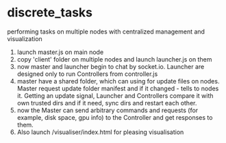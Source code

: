 # discrete_tasks
performing tasks on multiple nodes with centralized management and visualization
1) launch master.js on main node
2) copy 'client' folder on multiple nodes and launch launcher.js on them
3) now master and launcher begin to chat by socket.io. Launcher are designed only to run Controllers from controller.js
4) master have a shared folder, which can using for update files on nodes. 
   Master request update folder manifest and if it changed - tells to nodes it.
   Getting an update signal, Launcher and Controllers compare it with own trusted dirs and if it need, sync dirs and restart each other.
5) now the Master can send arbitrary commands and requests (for example, disk space, gpu info) to the Controller and get responses to them.
6) Also launch /visualiser/index.html for pleasing visualisation
